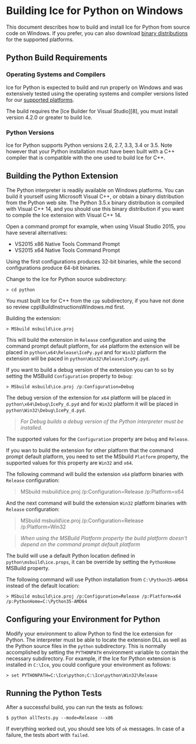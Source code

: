 # Building Ice for Python on Windows

This document describes how to build and install Ice for Python from source code
on Windows. If you prefer, you can also download [binary distributions][1] for
the supported platforms.

## Python Build Requirements

### Operating Systems and Compilers

Ice for Python is expected to build and run properly on Windows and was
extensively tested using the operating systems and compiler versions listed for
our [supported platforms][2].

The build requires the [Ice Builder for Visual Studio][8], you must install
version 4.2.0 or greater to build Ice.

### Python Versions

Ice for Python supports Python versions 2.6, 2.7, 3.3, 3.4 or 3.5. Note however
that your Python installation must have been built with a C++ compiler that is
compatible with the one used to build Ice for C++.

## Building the Python Extension

The Python interpreter is readily available on Windows platforms. You can build
it yourself using Microsoft Visual C++, or obtain a binary distribution from the
Python web site. The Python 3.5.x binary distribution is compiled with Visual
C++ 14, and you should use this binary distribution if you want to compile the
Ice extension with Visual C++ 14.

Open a command prompt for example, when using Visual Studio 2015, you have
several alternatives:

- VS2015 x86 Native Tools Command Prompt
- VS2015 x64 Native Tools Command Prompt

Using the first configurations produces 32-bit binaries, while the second
configurations produce 64-bit binaries.

Change to the Ice for Python source subdirectory:

    > cd python

You must built Ice for C++ from the `cpp` subdirectory, if you have not done so
review cpp\BuildInstructionsWindows.md first.

Building the extension:

    > MSbuild msbuild\ice.proj

This will build the extension in `Release` configuration and using the command
prompt default platform, for `x64` platform the extension will be placed in
`python\x64\Release\IcePy.pyd` and for `Win32` platform the extension will be
paced in `python\Win32\Release\IcePy.pyd`.

If you want to build a debug version of the extension you can to so by setting
the MSBuild `Configuration` property to `Debug`:

    > MSbuild msbuild\ice.proj /p:Configuration=Debug

The debug version of the extension for `x64` platform will be placed in
`python\x64\Debug\IcePy_d.pyd` and for `Win32` platform it will be placed in
`python\Win32\Debug\IcePy_d.pyd`.

> *For Debug builds a debug version of the Python interpreter must be installed.*

The supported values for the `Configuration` property are `Debug` and `Release`.

If you wan to build the extension for other platform that the command prompt default
platform, you need to set the MSbuild `Platform` property, the supported values for
this property are `Win32` and `x64`.

The following command will build the extension `x64` platform binaries with `Release`
configuration:

  > MSbuild msbuild\ice.proj /p:Configuration=Release /p:Platform=x64

And the next command will build the extension `Win32` platform binaries with `Release`
configuration:

  > MSbuild msbuild\ice.proj /p:Configuration=Release /p:Platform=Win32

> *When using the MSBuild Platform property the build platform doesn't depend on the
command prompt default platform*

The build will use a default Python location defined in `python\msbuild\ice.props`,
it can be override by setting the `PythonHome` MSBuild property.

The following command will use Python installation from `C:\Python35-AMD64` instead of
the default location:

    > MSbuild msbuild\ice.proj /p:Configuration=Release /p:Platform=x64 /p:PythonHome=C:\Python35-AMD64

## Configuring your Environment for Python

Modify your environment to allow Python to find the Ice extension for Python.
The interpreter must be able to locate the extension DLL as well as the Python
source files in the `python` subdirectory. This is normally accomplished by
setting the `PYTHONPATH` environment variable to contain the necessary
subdirectory. For example, if the Ice for Python extension is installed in
`C:\Ice`, you could configure your environment as follows:

    > set PYTHONPATH=C:\Ice\python;C:\Ice\python\Win32\Release


## Running the Python Tests

After a successful build, you can run the tests as follows:

    $ python allTests.py --mode=Release --x86

If everything worked out, you should see lots of `ok` messages. In case of a
failure, the tests abort with `failed`.

[1]: https://zeroc.com/download.html
[2]: https://doc.zeroc.com/display/Ice37/Supported+Platforms+for+Ice+3.7.0
